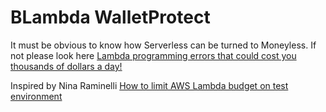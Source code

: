 
# BLambda WalletProtect

It must be obvious to know how Serverless can be turned to Moneyless. If not please look here [Lambda programming errors that could cost you thousands of dollars a day!](https://asankha.medium.com/lambda-programming-errors-that-could-cost-you-thousands-of-dollars-a-day-265dfac354f)

Inspired by Nina Raminelli [How to limit AWS Lambda budget on test environment](https://ninaraminelli.medium.com/how-to-limit-aws-lambda-budget-on-test-environment-2437e2c88c67)